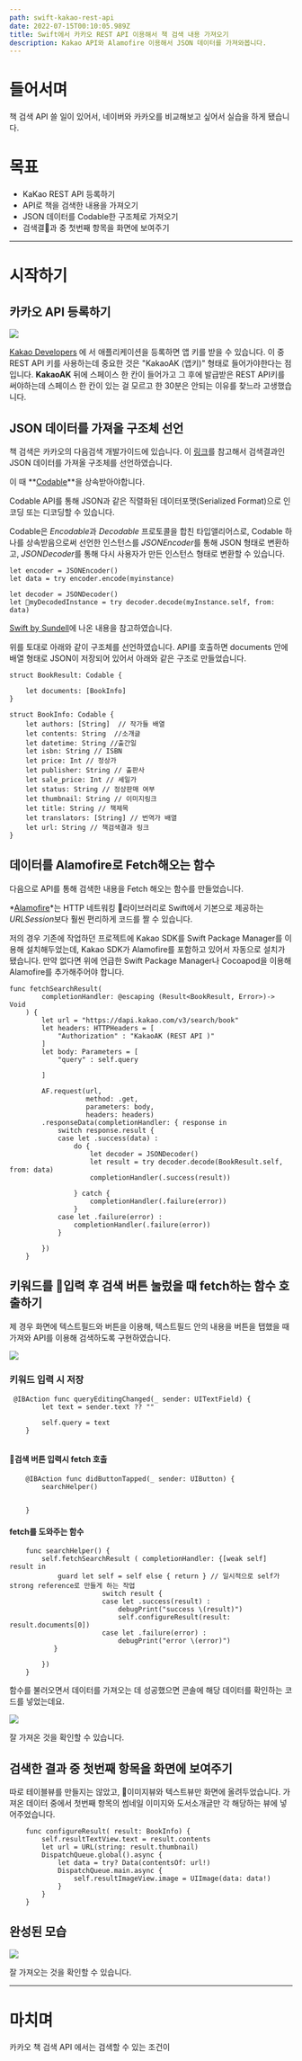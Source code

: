 ```yaml
---
path: swift-kakao-rest-api
date: 2022-07-15T00:10:05.989Z
title: Swift에서 카카오 REST API 이용해서 책 검색 내용 가져오기
description: Kakao API와 Alamofire 이용해서 JSON 데이터를 가져와봅니다.
---
```

# 들어서며

책 검색 API 쓸 일이 있어서, 네이버와 카카오를 비교해보고 싶어서 실습을 하게 됐습니다.  

# 목표

* KaKao REST API 등록하기 
* API로 책을 검색한 내용을 가져오기
* JSON 데이터를 Codable한 구조체로 가져오기 
* 검색결과 중 첫번째 항목을 화면에 보여주기

- - -

# 시작하기

## 카카오 API 등록하기

![](../assets/screen-shot-2022-07-15-at-23.44.25.png)

[Kakao Developers](https://developers.kakao.com/console/app) 에 서 애플리케이션을 등록하면 앱 키를 받을 수 있습니다. 이 중 REST API 키를 사용하는데 중요한 것은 "KakaoAK (앱키)" 형태로 들어가야한다는 점입니다. **KakaoAK** 뒤에 스페이스 한 칸이 들어가고 그 후에 발급받은 REST API키를 써야하는데 스페이스 한 칸이 있는 걸 모르고 한 30분은 안되는 이유를 찾느라 고생했습니다. 

## JSON 데이터를 가져올 구조체 선언

책 검색은 카카오의 다음검색 개발가이드에 있습니다. 이 [링크](https://developers.kakao.com/docs/latest/ko/daum-search/dev-guide#search-book)를 참고해서 검색결과인 JSON 데이터를 가져올 구조체를 선언하였습니다. 

이 때 **[Codable](https://developer.apple.com/documentation/swift/codable)**을 상속받아야합니다.

Codable API를 통해 JSON과 같은 직렬화된 데이터포맷(Serialized Format)으로 인코딩 또는 디코딩할 수 있습니다. 

Codable은 *Encodable*과 *Decodable* 프로토콜을 합친 타입앨리어스로, Codable 하나를 상속받음으로써 선언한 인스턴스를 *JSONEncoder*를 통해 JSON 형태로 변환하고, *JSONDecoder*를 통해 다시 사용자가 만든 인스턴스 형태로 변환할 수 있습니다. 

```
let encoder = JSONEncoder()
let data = try encoder.encode(myinstance)

let decoder = JSONDecoder()
let myDecodedInstance = try decoder.decode(myInstance.self, from: data)
```

[Swift by Sundell](https://www.swiftbysundell.com/basics/codable/#:~:text=Introduced%20in%20Swift%204%2C%20the,Encodable%20and%20Decodable%20%E2%80%94%20into%20one.)에 나온 내용을 참고하였습니다.

위를 토대로 아래와 같이 구조체를 선언하였습니다. API를 호출하면 documents 안에 배열 형태로 JSON이 저장되어 있어서 아래와 같은 구조로 만들었습니다. 

```
struct BookResult: Codable {
    
    let documents: [BookInfo]
}

struct BookInfo: Codable {
    let authors: [String]  // 작가들 배열
    let contents: String  //소개글
    let datetime: String //출간일
    let isbn: String // ISBN
    let price: Int // 정상가
    let publisher: String // 출판사
    let sale_price: Int // 세일가
    let status: String // 정상판매 여부
    let thumbnail: String // 이미지링크
    let title: String // 책제목
    let translators: [String] // 번역가 배열
    let url: String // 책검색결과 링크
}
```

## 데이터를 Alamofire로 Fetch해오는 함수

다음으로 API를 통해 검색한 내용을 Fetch 해오는 함수를 만들었습니다. 

*[Alamofire](https://github.com/Alamofire/Alamofire)*는 HTTP 네트워킹 라이브러리로 Swift에서 기본으로 제공하는 *URLSession*보다 훨씬 편리하게 코드를 짤 수 있습니다. 

저의 경우 기존에 작업하던 프로젝트에 Kakao SDK를 Swift Package Manager를 이용해 설치해두었는데, Kakao SDK가 Alamofire를 포함하고 있어서 자동으로 설치가 됐습니다. 만약 없다면 위에 언급한 Swift Package Manager나 Cocoapod을 이용해 Alamofire를 추가해주어야 합니다. 

```
func fetchSearchResult(
        completionHandler: @escaping (Result<BookResult, Error>)-> Void
    ) {
        let url = "https://dapi.kakao.com/v3/search/book"
        let headers: HTTPHeaders = [
            "Authorization" : "KakaoAK (REST API )"
        ]
        let body: Parameters = [
            "query" : self.query

        ]
        
        AF.request(url,
                   method: .get,
                   parameters: body,
                   headers: headers)
        .responseData(completionHandler: { response in
            switch response.result {
            case let .success(data) :
                do {
                    let decoder = JSONDecoder()
                    let result = try decoder.decode(BookResult.self, from: data)
                    completionHandler(.success(result))
                    
                } catch {
                    completionHandler(.failure(error))
                }
            case let .failure(error) :
                completionHandler(.failure(error))
            }
    
        })
    }
```

## 키워드를 입력 후 검색 버튼 눌렀을 때 fetch하는 함수 호출하기

제 경우 화면에 텍스트필드와 버튼을 이용해, 텍스트필드 안의 내용을 버튼을 탭했을 때 가져와 API를 이용해 검색하도록 구현하였습니다. 

![](../assets/screen-shot-2022-07-16-at-0.19.42.png)

### 키워드 입력 시 저장

```
 @IBAction func queryEditingChanged(_ sender: UITextField) {
        let text = sender.text ?? ""
        
        self.query = text
    }
    
```

#### 검색 버튼 입력시 fetch 호출

```
    @IBAction func didButtonTapped(_ sender: UIButton) {
        searchHelper()
        
        
    }
```

#### fetch를 도와주는 함수

```
    func searchHelper() {
        self.fetchSearchResult ( completionHandler: {[weak self] result in
            guard let self = self else { return } // 일시적으로 self가 strong reference로 만들게 하는 작업
                       switch result {
                       case let .success(result) :
                           debugPrint("success \(result)")
                           self.configureResult(result: result.documents[0])
                       case let .failure(error) :
                           debugPrint("error \(error)")
           }
            
        })
    }
```

함수를 불러오면서 데이터를 가져오는 데 성공했으면 콘솔에 해당 데이터를 확인하는 코드를 넣었는데요. 

![](../assets/screen-shot-2022-07-16-at-0.23.19.png)

잘 가져온 것을 확인할 수 있습니다. 

## 검색한 결과 중 첫번째 항목을 화면에 보여주기

따로 테이블뷰를 만들지는 않았고, 이미지뷰와 텍스트뷰만 화면에 올려두었습니다. 가져온 데이터 중에서 첫번째 항목의 썸네일 이미지와 도서소개글만 각 해당하는 뷰에 넣어주었습니다.  

```
    func configureResult( result: BookInfo) {
        self.resultTextView.text = result.contents
        let url = URL(string: result.thumbnail)
        DispatchQueue.global().async {
            let data = try? Data(contentsOf: url!)
            DispatchQueue.main.async {
                self.resultImageView.image = UIImage(data: data!)
            }
        }
    }
```

## 완성된 모습



![](../assets/simulator-screen-recording-iphone-11-2022-07-16-at-00.28.25.gif)

잘 가져오는 것을 확인할 수 있습니다. 

---

# 마치며 
카카오 책 검색 API 에서는 검색할 수 있는 조건이 
